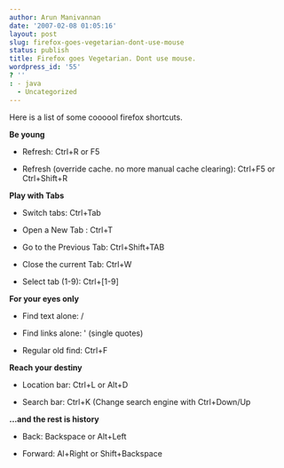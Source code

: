 ```yaml
---
author: Arun Manivannan
date: '2007-02-08 01:05:16'
layout: post
slug: firefox-goes-vegetarian-dont-use-mouse
status: publish
title: Firefox goes Vegetarian. Dont use mouse.
wordpress_id: '55'
? ''
: - java
  - Uncategorized
---
```


Here is a list of some coooool firefox shortcuts.

**Be young**

  * Refresh: Ctrl+R or F5

  * Refresh (override cache. no more manual cache clearing): Ctrl+F5 or
Ctrl+Shift+R

**Play with Tabs**

  * Switch tabs: Ctrl+Tab

  * Open a New Tab : Ctrl+T

  * Go to the Previous Tab: Ctrl+Shift+TAB

  * Close the current Tab: Ctrl+W

  * Select tab (1-9): Ctrl+[1-9]

**For your eyes only**

  * Find text alone: /

  * Find links alone: ' (single quotes)

  * Regular old find: Ctrl+F

**Reach your destiny**

  * Location bar: Ctrl+L or Alt+D

  * Search bar: Ctrl+K (Change search engine with Ctrl+Down/Up

**...and the rest is history**

  * Back: Backspace or Alt+Left

  * Forward: Al+Right or Shift+Backspace

